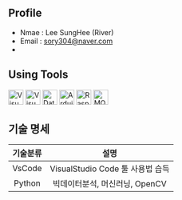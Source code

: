 ## Profile
- Nmae : Lee SungHee (River)
- Email : sory304@naver.com
- 
    
## Using Tools
<p align='left'>
  <img height="30" src="https://img.icons8.com/?size=100&id=9OGIyU8hrxW5&format=png&color=000000" title="Visual Studio Code">
  <img height="30" src="https://img.icons8.com/?size=100&id=ezj3zaVtImPg&format=png&color=000000" title="Visual Studio">
    <img height="30" src="https://img.icons8.com/?size=100&id=NFQusZJ4neki&format=png&color=000000" title="Databases">
  <img height="30" src="https://img.icons8.com/?size=100&id=Of4lZV2lwBQI&format=png&color=000000" title="Arduino">
  <img height="30" src="https://img.icons8.com/?size=100&id=13443&format=png&color=000000" title="Raspberry Pi">
  <img height="30" src="https://mosquitto.org/stickers/mosquitto-mono.png" title="MQTT">
</p>

## 기술 명세
| 기술분류 | 설명 |
|:---:|:--:|
|VsCode| VisualStudio Code 툴 사용법 습득|
|Python| 빅데이터분석, 머신러닝, OpenCV|
